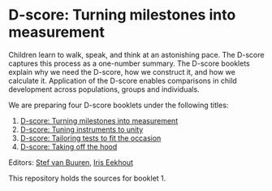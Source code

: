 # D-score: Turning milestones into measurement

Children learn to walk, speak, and think at an astonishing pace. The D-score captures this process as a one-number summary. The D-score booklets explain why we need the D-score, how we construct it, and how we calculate it. Application of the D-score enables comparisons in child development across populations, groups and individuals.

We are preparing four D-score booklets under the following titles:

1.	[D-score: Turning milestones into measurement](https://stefvanbuuren.name/dbook1)
2.	[D-score: Tuning instruments to unity](https://stefvanbuuren.name/dbook2)
3.	[D-score: Tailoring tests to fit the occasion](https://stefvanbuuren.name/dbook3)
4.	[D-score: Taking off the hood](https://stefvanbuuren.name/dbook4)

Editors: [Stef van Buuren](https://stefvanbuuren.name), [Iris Eekhout](https://www.iriseekhout.com)

This repository holds the sources for booklet 1.
